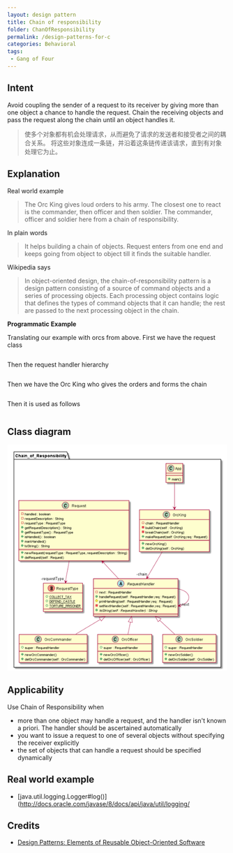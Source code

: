```yaml
---
layout: design pattern
title: Chain of responsibility
folder: ChanOfResponsibility
permalink: /design-patterns-for-c
categories: Behavioral
tags:
 - Gang of Four
---
```


## Intent
Avoid coupling the sender of a request to its receiver by giving more than one 
object a chance to handle the request. Chain the receiving objects and pass the
request along the chain until an object handles it.

>使多个对象都有机会处理请求，从而避免了请求的发送者和接受者之间的耦合关系。
将这些对象连成一条链，并沿着这条链传递该请求，直到有对象处理它为止。

## Explanation
Real world example

> The Orc King gives loud orders to his army. The closest one to react is the 
> commander, then officer and then soldier. The commander, officer and soldier 
> here from a chain of responsibility.

In plain words

> It helps building a chain of objects. Request enters from one end and keeps 
> going from object to object till it finds the suitable handler.

Wikipedia says

> In object-oriented design, the chain-of-responsibility pattern is a design 
> pattern consisting of a source of command objects and a series of processing 
> objects. Each processing object contains logic that defines the types of 
> command objects that it can handle; the rest are passed to the next processing 
> object in the chain.

**Programmatic Example**

Translating our example with orcs from above. First we have the request class
```c

```

Then the request handler hierarchy
```c

```
Then we have the Orc King who gives the orders and forms the chain
```c

```

Then it is used as follows
```c

```

## Class diagram
![alt text](./Chain_of_Responsibility.png "Chain of Responsibility class diagram")

## Applicability
Use Chain of Responsibility when

* more than one object may handle a request, and the handler isn't known a priori.
The handler should be ascertained automatically
* you want to issue a request to one of several objects without specifying the
receiver explicitly
* the set of objects that can handle a request should be specified dynamically

## Real world example
* [java.util.logging.Logger#log()](http://docs.oracle.com/javase/8/docs/api/java/util/logging/

## Credits
* [Design Patterns: Elements of Reusable Object-Oriented Software](http://www.amazon.com/Design-Patterns-Elements-Reusable-Object-Oriented/dp/0201633612)
